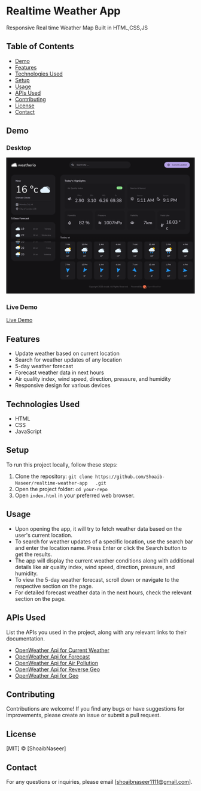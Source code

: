 # Realtime Weather App

Responsive Real time Weather Map Built in HTML,CSS,JS

## Table of Contents
- [Demo](#demo)
- [Features](#features)
- [Technologies Used](#technologies-used)
- [Setup](#setup)
- [Usage](#usage)
- [APIs Used](#apis-used)
- [Contributing](#contributing)
- [License](#license)
- [Contact](#contact)

## Demo
### Desktop
![Desktop Screenshot](assets/images/screenshots/Desktop.png)
### Live Demo
[Live Demo]([link-to-live-demo](https://moonlit-stardust-781644.netlify.app/#/current-location))

## Features
- Update weather based on current location
- Search for weather updates of any location
- 5-day weather forecast
- Forecast weather data in next hours
- Air quality index, wind speed, direction, pressure, and humidity
- Responsive design for various devices

## Technologies Used
- HTML
- CSS
- JavaScript

## Setup
To run this project locally, follow these steps:

1. Clone the repository: `git clone https://github.com/Shoaib-Naseer/realtime-weather-app   .git`
2. Open the project folder: `cd your-repo`
3. Open `index.html` in your preferred web browser.

## Usage
- Upon opening the app, it will try to fetch weather data based on the user's current location.
- To search for weather updates of a specific location, use the search bar and enter the location name. Press Enter or click the Search button to get the results.
- The app will display the current weather conditions along with additional details like air quality index, wind speed, direction, pressure, and humidity.
- To view the 5-day weather forecast, scroll down or navigate to the respective section on the page.
- For detailed forecast weather data in the next hours, check the relevant section on the page.

## APIs Used
List the APIs you used in the project, along with any relevant links to their documentation.

- [OpenWeather Api for Current Weather](https://api.openweathermap.org/)
- [OpenWeather Api for Forecast](https://api.openweathermap.org/)
- [OpenWeather Api for Air Pollution](https://api.openweathermap.org/)
- [OpenWeather Api for Reverse Geo](https://api.openweathermap.org/)
- [OpenWeather Api for Geo](https://api.openweathermap.org/)

## Contributing
Contributions are welcome! If you find any bugs or have suggestions for improvements, please create an issue or submit a pull request.

## License
[MIT] © [ShoaibNaseer]

## Contact
For any questions or inquiries, please email [shoaibnaseer1111@gmail.com].
